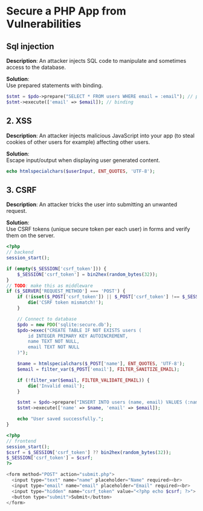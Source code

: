# Secure a PHP App from Vulnerabilities

## Sql injection
**Description**: An attacker injects SQL code to manipulate and sometimes access to the database.

**Solution**:  
Use prepared statements with binding.

```php
$stmt = $pdo->prepare("SELECT * FROM users WHERE email = :email"); // prepareing
$stmt->execute(['email' => $email]); // binding
```

## 2. XSS

**Description**: An attacker injects malicious JavaScript into your app (to steal cookies of other users for example) affecting other users.

**Solution**:  
Escape input/output when displaying user generated content.

```php
echo htmlspecialchars($userInput, ENT_QUOTES, 'UTF-8');
```

## 3. CSRF

**Description**: An attacker tricks the user into submitting an unwanted request.

**Solution**:  
Use CSRF tokens (unique secure token per each user) in forms and verify them on the server.

```php
<?php
// backend
session_start();

if (empty($_SESSION['csrf_token'])) {
    $_SESSION['csrf_token'] = bin2hex(random_bytes(32));
}
// TODO: make this as middleware 
if ($_SERVER['REQUEST_METHOD'] === 'POST') {
    if (!isset($_POST['csrf_token']) || $_POST['csrf_token'] !== $_SESSION['csrf_token']) {
        die('CSRF token mismatch!');
    }

    // Connect to database
    $pdo = new PDO('sqlite:secure.db');
    $pdo->exec("CREATE TABLE IF NOT EXISTS users (
        id INTEGER PRIMARY KEY AUTOINCREMENT,
        name TEXT NOT NULL,
        email TEXT NOT NULL
    )");

    $name = htmlspecialchars($_POST['name'], ENT_QUOTES, 'UTF-8');
    $email = filter_var($_POST['email'], FILTER_SANITIZE_EMAIL);

    if (!filter_var($email, FILTER_VALIDATE_EMAIL)) {
        die('Invalid email');
    }

    $stmt = $pdo->prepare("INSERT INTO users (name, email) VALUES (:name, :email)");
    $stmt->execute(['name' => $name, 'email' => $email]);

    echo "User saved successfully.";
}
```

```php
<?php
// frontend
session_start();
$csrf = $_SESSION['csrf_token'] ?? bin2hex(random_bytes(32));
$_SESSION['csrf_token'] = $csrf;
?>

<form method="POST" action="submit.php">
  <input type="text" name="name" placeholder="Name" required><br>
  <input type="email" name="email" placeholder="Email" required><br>
  <input type="hidden" name="csrf_token" value="<?php echo $csrf; ?>">
  <button type="submit">Submit</button>
</form>
```
